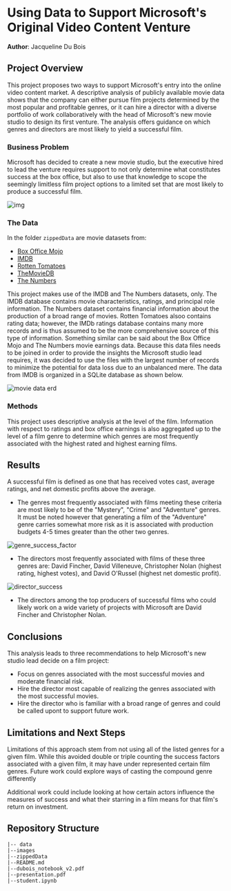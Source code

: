 # Using Data to Support Microsoft's Original Video Content Venture

**Author**: Jacqueline Du Bois

## Project Overview

This project proposes two ways to support Microsoft's entry into the online video content market.  A descriptive analysis of publicly available movie data shows that the company can either pursue film projects determined by the most popular and profitable genres, or it can hire a director with a diverse portfolio of work collaboratively with the head of Microsoft's new movie studio to design its first venture.  The analysis offers guidance on which genres and directors are most likely to yield a successful film.    

### Business Problem

Microsoft has decided to create a new movie studio, but the executive hired to lead the venture requires support to not only determine what constitutes success at the box office, but also to use that knowledge to scope the seemingly limitless film project options to a limited set that are most likely to produce a successful film.  

![img](./images/director_shot.jpeg)
### The Data

In the folder `zippedData` are movie datasets from:

* [Box Office Mojo](https://www.boxofficemojo.com/)
* [IMDB](https://www.imdb.com/)
* [Rotten Tomatoes](https://www.rottentomatoes.com/)
* [TheMovieDB](https://www.themoviedb.org/)
* [The Numbers](https://www.the-numbers.com/)

This project makes use of the IMDB and The Numbers datasets, only. The IMDB database contains movie characteristics, ratings, and principal role information.  The Numbers dataset contains financial information about the production of a broad range of movies.  Rotten Tomatoes alsoo contains rating data; however, the IMDb ratings database contains many more records and is thus assumed to be the more comprehensive source of this type of information.  Something similar can be said about the Box Office Mojo and The Numbers movie earnings data.  Because this data files needs to be joined in order to provide the insights the Microsoft studio lead requires, it was decided to use the files with the largest number of records to minimize the potential for data loss due to an unbalanced mere.  The data from IMDB is organized in a SQLite database as shown below.

![movie data erd](https://raw.githubusercontent.com/learn-co-curriculum/dsc-phase-1-project-v2-4/master/movie_data_erd.jpeg)

### Methods

This project uses descriptive analysis at the level of the film.  Information with respect to ratings and box office earnings is also aggregated up to the level of a film genre to determine which genres are most frequently associated with the highest rated and highest earning films.

## Results
A successful film is defined as one that has received votes cast, average ratings, and net domestic profits above the average.  

* The genres most frequently associated with films meeting these criteria are most likely to be of the "Mystery", "Crime" and "Adventure" genres.  It must be noted however that generating a film of the "Adventure" genre carries somewhat more risk as it is associated with production budgets 4-5 times greater than the other two genres.

![genre_success_factor](./images/genre_success_factor.png)

* The directors most frequently associated with films of these three genres are: David Fincher, David Villeneuve, Christopher Nolan (highest rating, highest votes), and David O'Russel (highest net domestic profit).

![director_success](./images/director_success.png)

* The directors among the top producers of successful films who could likely work on a wide variety of projects with Microsoft are David Fincher and Christopher Nolan.

## Conclusions

This analysis leads to three recommendations to help Microsoft's new studio lead decide on a film project:
- Focus on genres associated with the most successful movies and moderate financial risk.
- Hire the director most capable of realizing the genres associated with the most successful movies. 
- Hire the director who is familiar with a broad range of genres and could be called upont to support future work. 

## Limitations and Next Steps
Limitations of this approach stem from not using all of the listed genres for a given film.  While this avoided double or triple counting the success factors associated with a given film, it may have under represented certain film genres.  Future work could explore ways of casting the compound genre differently

Additional work could include looking at how certain actors influence the measures of success and what their starring in a film means for that film's return on investment.

## Repository Structure
```
|-- data
|--images
|--zippedData
|--README.md
|--dubois_notebook_v2.pdf
|--presentation.pdf
|--student.ipynb
```
   